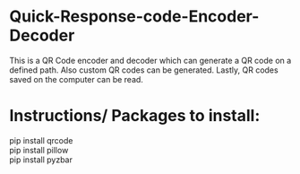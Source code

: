# Quick-Response-code-Encoder-Decoder
This is a QR Code encoder and decoder which can generate a QR code on a defined path. Also custom QR codes can be generated. Lastly,
QR codes saved on the computer can be read. 

# Instructions/ Packages to install:
pip install qrcode <br />
pip install pillow <br />
pip install pyzbar <br />

